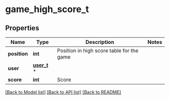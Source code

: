 # game_high_score_t

## Properties
Name | Type | Description | Notes
------------ | ------------- | ------------- | -------------
**position** | **int** | Position in high score table for the game | 
**user** | [**user_t**](user.md) \* |  | 
**score** | **int** | Score | 

[[Back to Model list]](../README.md#documentation-for-models) [[Back to API list]](../README.md#documentation-for-api-endpoints) [[Back to README]](../README.md)


